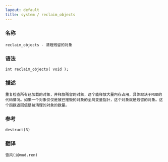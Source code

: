 ```yaml
---
layout: default
title: system / reclaim_objects
---
```


### 名称

    reclaim_objects - 清理残留的对象

### 语法

    int reclaim_objects( void );

### 描述

    重复检查所有已加载的对象，并释放残留的对象，这个能释放大量内存占用，具体取决于MUD的代码情况。如果一个对象仅仅是被已摧毁的对象的全局变量指针，这个对象就是残留的对象。这个函数返回值是被清理的对象的数量。

### 参考

    destruct(3)

### 翻译

    雪风(i@mud.ren)
